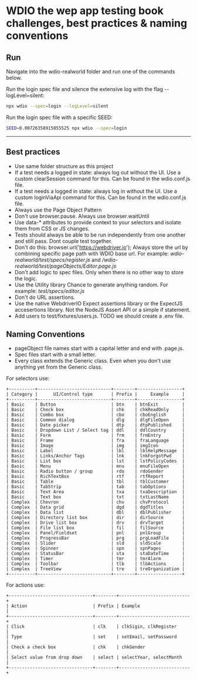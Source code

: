 # WDIO the wep app testing book challenges, best practices & naming conventions

## Run

Navigate into the wdio-realworld folder and run one of the commands below.

Run the login spec file and silence the extensive log with the flag --logLevel=silent:

```bash
npx wdio --spec=login --logLevel=silent
```

Run the login spec file with a specific SEED:

```bash
SEED=0.00726358915055525 npx wdio --spec=login
```

---

## Best practices

- Use same folder structure as this project
- If a test needs a logged in state: always log out without the UI. Use a custom clearSession command for this. Can be found in the wdio.conf.js file.
- If a test needs a logged in state: always log in without the UI. Use a custom loginViaApi command for this. Can be found in the wdio.conf.js file.
- Always use the Page Object Pattern
- Don't use browser.pause. Always use browser.waitUntil
- Use data-\* attributes to provide context to your selectors and isolate them from CSS or JS changes.
- Tests should always be able to be run independently from one another and still pass. Dont couple test together.
- Don't do this: browser.url('https://webdriver.io'); Always store the url by combining specific page path with WDIO base url. For example: _wdio-realworld/test/specs/register.js_ and _/wdio-realworld/test/pageObjects/Editor.page.js_
- Don't add logic to spec files. Only when there is no other way to store the logic.
- Use the Utility library Chance to generate anything random. For example: _test/specs/editor.js_
- Don't do URL assertions.
- Use the native WebdriverIO Expect assertions library or the ExpectJS accesertions library. Not the NodeJS Assert API or a simple if statement.
- Add users to test/fixtures/users.js. TODO we should create a .env file.

## Naming Conventions

- pageObject file names start with a capital letter and end with .page.js.
- Spec files start with a small letter.
- Every class extends the Generic class. Even when you don't use anything yet from the Generic class.

For selectors use:

```
+----------+----------------------------+--------+-----------------+
| Category |      UI/Control type       | Prefix |     Example     |
+----------+----------------------------+--------+-----------------+
| Basic    | Button                     | btn    | btnExit         |
| Basic    | Check box                  | chk    | chkReadOnly     |
| Basic    | Combo box                  | cbo    | cboEnglish      |
| Basic    | Common dialog              | dlg    | dlgFileOpen     |
| Basic    | Date picker                | dtp    | dtpPublished    |
| Basic    | Dropdown List / Select tag | ddl    | ddlCountry      |
| Basic    | Form                       | frm    | frmEntry        |
| Basic    | Frame                      | fra    | fraLanguage     |
| Basic    | Image                      | img    | imgIcon         |
| Basic    | Label                      | lbl    | lblHelpMessage  |
| Basic    | Links/Anchor Tags          | lnk    | lnkForgotPwd    |
| Basic    | List box                   | lst    | lstPolicyCodes  |
| Basic    | Menu                       | mnu    | mnuFileOpen     |
| Basic    | Radio button / group       | rdo    | rdoGender       |
| Basic    | RichTextBox                | rtf    | rtfReport       |
| Basic    | Table                      | tbl    | tblCustomer     |
| Basic    | TabStrip                   | tab    | tabOptions      |
| Basic    | Text Area                  | txa    | txaDescription  |
| Basic    | Text box                   | txt    | txtLastName     |
| Complex  | Chevron                    | chv    | chvProtocol     |
| Complex  | Data grid                  | dgd    | dgdTitles       |
| Complex  | Data list                  | dbl    | dblPublisher    |
| Complex  | Directory list box         | dir    | dirSource       |
| Complex  | Drive list box             | drv    | drvTarget       |
| Complex  | File list box              | fil    | filSource       |
| Complex  | Panel/Fieldset             | pnl    | pnlGroup        |
| Complex  | ProgressBar                | prg    | prgLoadFile     |
| Complex  | Slider                     | sld    | sldScale        |
| Complex  | Spinner                    | spn    | spnPages        |
| Complex  | StatusBar                  | sta    | staDateTime     |
| Complex  | Timer                      | tmr    | tmrAlarm        |
| Complex  | Toolbar                    | tlb    | tlbActions      |
| Complex  | TreeView                   | tre    | treOrganization |
+----------+----------------------------+--------+-----------------+
```

For actions use:

```
+--------------------------------+--------+---------------------------+
| Action                         | Prefix | Example                   |
+--------------------------------+--------+---------------------------+
| Click                          | clk    | clkSigin, clkRegister     |
| Type                           | set    | setEmail, setPassword     |
| Check a check box              | chk    | chkGender                 |
| Select value from drop down    | select | selectYear, selectMonth   |
+--------------------------------+--------+---------------------------+
```
